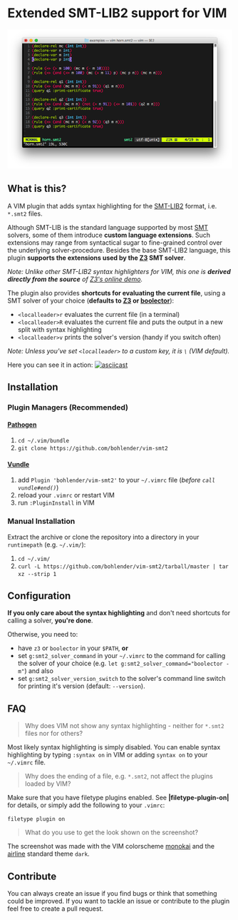 # Extended SMT-LIB2 support for VIM
![Example](/example.png?raw=true "Example")

## What is this?
A VIM plugin that adds syntax highlighting for the [SMT-LIB2](http://smtlib.cs.uiowa.edu/) format, i.e. `*.smt2` files.

Although SMT-LIB is the standard language supported by most [SMT](https://en.wikipedia.org/wiki/Satisfiability_modulo_theories) solvers, some of them introduce **custom language extensions**.
Such extensions may range from syntactical sugar to fine-grained control over the underlying solver-procedure.
Besides the base SMT-LIB2 language, this plugin **supports the extensions used by the [Z3](https://github.com/Z3Prover/z3) SMT solver**.

*Note: Unlike other SMT-LIB2 syntax highlighters for VIM, this one is **derived directly from the source** of [Z3's online demo](https://rise4fun.com/Z3/).*

The plugin also provides **shortcuts for evaluating the current file**, using a SMT solver of your choice (**defaults to [Z3](https://github.com/Z3Prover/z3) or [boolector](http://fmv.jku.at/boolector)**):
* `<localleader>r` evaluates the current file (in a terminal)
* `<localleader>R` evaluates the current file and puts the output in a new split with syntax highlighting
* `<localleader>v` prints the solver's version (handy if you switch often)

*Note: Unless you've set `<localleader>` to a custom key, it is `\` (VIM default).*

Here you can see it in action:
[![asciicast](https://asciinema.org/a/4LP65uSchEbciwnRsdTImwzqW.png)](https://asciinema.org/a/4LP65uSchEbciwnRsdTImwzqW)

## Installation

### Plugin Managers (Recommended)

#### [Pathogen](https://github.com/tpope/vim-pathogen)
1. `cd ~/.vim/bundle`
2. `git clone https://github.com/bohlender/vim-smt2`

#### [Vundle](https://github.com/VundleVim/Vundle.vim)
1. add `Plugin 'bohlender/vim-smt2'` to your `~/.vimrc` file (*before `call vundle#end()`*)
2. reload your `.vimrc` or restart VIM
3. run `:PluginInstall` in VIM

### Manual Installation
Extract the archive or clone the repository into a directory in your `runtimepath` (e.g. `~/.vim/`):

1. `cd ~/.vim/`
2. `curl -L https://github.com/bohlender/vim-smt2/tarball/master | tar xz --strip 1`

## Configuration
**If you only care about the syntax highlighting** and don't need shortcuts for calling a solver, **you're done**.

Otherwise, you need to:
* have `z3` or `boolector` in your `$PATH`, **or**
* set `g:smt2_solver_command` in your `~/.vimrc` to the command for calling the solver of your choice (e.g. `let g:smt2_solver_command="boolector -m"`) and also
* set `g:smt2_solver_version_switch` to the solver's command line switch for printing it's version (default: `--version`).

## FAQ
> Why does VIM  not show any syntax highlighting - neither for `*.smt2` files nor for others?

Most likely syntax highlighting is simply disabled.
You can enable syntax highlighting by typing `:syntax on` in VIM or adding `syntax on` to your `~/.vimrc` file.

> Why does the ending of a file, e.g. `*.smt2`, not affect the plugins loaded by VIM?

Make sure that you have filetype plugins enabled. See **|filetype-plugin-on|** for details, or simply add the following to your `.vimrc`:
```
filetype plugin on
```

> What do you use to get the look shown on the screenshot?

The screenshot was made with the VIM colorscheme [monokai](https://github.com/crusoexia/vim-monokai) and the [airline](https://github.com/vim-airline/vim-airline) standard theme `dark`.

## Contribute
You can always create an issue if you find bugs or think that something could be improved.
If you want to tackle an issue or contribute to the plugin feel free to create a pull request.

